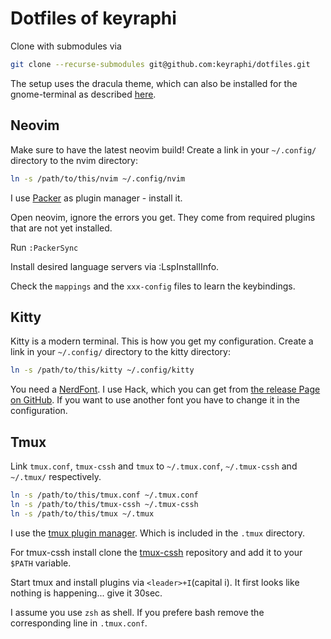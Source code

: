 # Dotfiles of keyraphi
Clone with submodules via
```bash
git clone --recurse-submodules git@github.com:keyraphi/dotfiles.git
```
The setup uses the dracula theme, which can also be installed for
the gnome-terminal as described [here](https://draculatheme.com/gnome-terminal).

## Neovim
Make sure to have the latest neovim build!
Create a link in your `~/.config/` directory to the nvim directory:
```bash
ln -s /path/to/this/nvim ~/.config/nvim
```
I use [Packer](https://github.com/wbthomason/packer.nvim) as plugin manager -
install it.

Open neovim, ignore the errors you get. They come from required plugins that
are not yet installed.

Run `:PackerSync`

Install desired language servers via :LspInstallInfo.

Check the `mappings` and the `xxx-config` files to learn the keybindings.

## Kitty
Kitty is a modern terminal. This is how you get my configuration.
Create a link in your `~/.config/` directory to the kitty directory:
```bash
ln -s /path/to/this/kitty ~/.config/kitty
```

You need a [NerdFont](https://github.com/ryanoasis/nerd-fonts).
I use Hack, which you can get from [the release Page on GitHub](https://github.com/ryanoasis/nerd-fonts/tree/master/patched-fonts/Hack). If you want to use another font you have to change it in the
configuration.

## Tmux
Link `tmux.conf`, `tmux-cssh` and `tmux` to `~/.tmux.conf`, `~/.tmux-cssh` and
`~/.tmux/` respectively.

```bash
ln -s /path/to/this/tmux.conf ~/.tmux.conf
ln -s /path/to/this/tmux-cssh ~/.tmux-cssh
ln -s /path/to/this/tmux ~/.tmux
```
I use the [tmux plugin manager](https://github.com/tmux-plugins/tpm).
Which is included in the `.tmux` directory.

For tmux-cssh install clone the [tmux-cssh](https://github.com/peikk0/tmux-cssh) repository and add it to your `$PATH` variable.

Start tmux and install plugins via `<leader>+I`(capital i). It first looks like nothing is happening... give it 30sec.

I assume you use `zsh` as shell. If you prefere bash remove the corresponding line in `.tmux.conf`.
